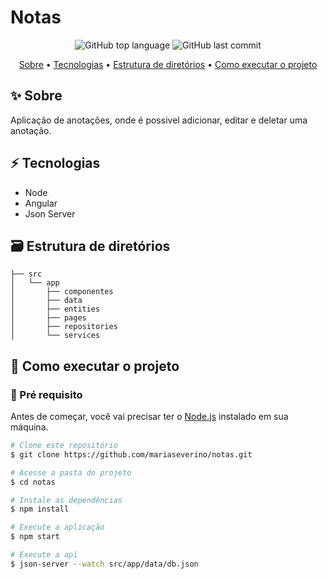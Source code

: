 # Notas

<div align="center">
    <p>
        <img alt="GitHub top language" src="https://img.shields.io/github/languages/top/mariaseverino/notas?color=2596be&logoColor=2596be&style=for-the-badge">
        <img alt="GitHub last commit" src="https://img.shields.io/github/last-commit/mariaseverino/notas?color=2596be&logoColor=2596be&style=for-the-badge">
    </p>
</div>

<p align="center">
    <a href="#">Sobre</a> •
    <a href="#">Tecnologias</a> •
    <a href="#">Estrutura de diretórios</a> •
    <a href="#">Como executar o projeto</a>

</p>

## ✨ Sobre

Aplicação de anotações, onde é possivel adicionar, editar e deletar uma anotação.

## ⚡️ Tecnologias

- Node
- Angular
- Json Server

## 🗃️ Estrutura de diretórios

```
├── src
│   └── app
│       ├── componentes
│       ├── data
│       ├── entities
│       ├── pages
│       ├── repositories
│       └── services
```

## 🤔 Como executar o projeto

### 🚨 Pré requisito

Antes de começar, você vai precisar ter o [Node.js](https://nodejs.org/) instalado em sua máquina.

```bash
# Clone este repositório
$ git clone https://github.com/mariaseverino/notas.git

# Acesse a pasta do projeto
$ cd notas

# Instale as dependências
$ npm install

# Execute a aplicação
$ npm start

# Execute a api
$ json-server --watch src/app/data/db.json
```
